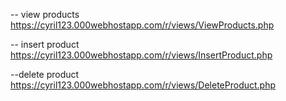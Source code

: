 -- view products
https://cyril123.000webhostapp.com/r/views/ViewProducts.php

-- insert product
https://cyril123.000webhostapp.com/r/views/InsertProduct.php

--delete product
https://cyril123.000webhostapp.com/r/views/DeleteProduct.php